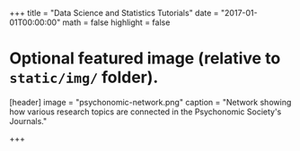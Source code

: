 +++
title = "Data Science and Statistics Tutorials"
date = "2017-01-01T00:00:00"
math = false
highlight = false

# Optional featured image (relative to `static/img/` folder).
[header]
image = "psychonomic-network.png"
caption = "Network showing how various research topics are connected in the Psychonomic Society's Journals."

+++
